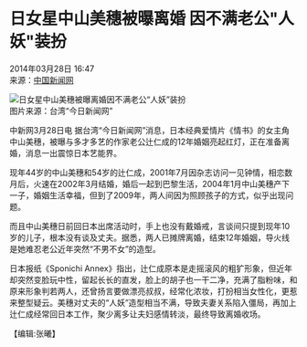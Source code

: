 # 日女星中山美穗被曝离婚 因不满老公"人妖"装扮

2014年03月28日 16:47  
来源：[中国新闻网](http://www.chinanews.com/)  

![日女星中山美穗被曝离婚因不满老公“人妖”装扮](http://www.chinanews.com/fileftp/2020/03/2020-03-11/U194P4T47D46410F978DT20200311093349.jpg)  
图片来源：台湾“今日新闻网”

中新网3月28日电 据台湾“今日新闻网”消息，日本经典爱情片《情书》的女主角中山美穗，被曝与多才多艺的作家老公辻仁成的12年婚姻亮起红灯，正在准备离婚，消息一出震惊日本艺能界。

现年44岁的中山美穗和54岁的辻仁成，2001年7月因杂志访问一见钟情，相恋数月后，火速在2002年3月结婚，婚后一起到巴黎生活，2004年1月中山美穗产下一子，婚姻生活幸福，但到了2009年，两人间因为照顾孩子的方式，似乎出现问题。

而且中山美穗日前回日本出席活动时，手上也没有戴婚戒，言谈间只提到现年10岁的儿子，根本没有谈及丈夫。据悉，两人已摊牌离婚，结束12年婚姻，导火线是她难忍老公近年突然“不男不女”的造型。

日本报纸《Sponichi Annex》指出，辻仁成原本是走摇滚风的粗犷形象，但近年却突然变脸玩中性，留起长长的直发，脸上的胡子也一干二净，充满了脂粉味，和原来形象判若两人，还曾扬言要做漂亮叔叔，经常化浓妆，打扮相当女性化，更惹来整型疑云。美穗对丈夫的“人妖”造型相当不满，导致夫妻关系陷入僵局，再加上辻仁成经常回日本工作，聚少离多让夫妇感情转淡，最终导致离婚收场。

【编辑:张曦】